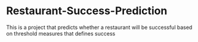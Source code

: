 # Restaurant-Success-Prediction
This is a project that predicts whether a restaurant will be successful based on threshold measures that defines success
